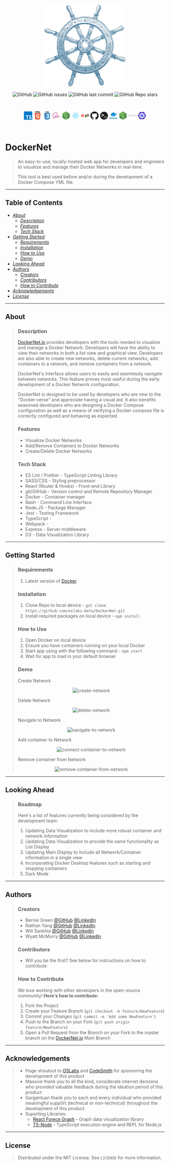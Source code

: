 <p align="center">
  <img width="256" height="256" src="./assets/ship-wheel-blue.png">
</p>

<p align="center">
  <img alt="GitHub" src="https://img.shields.io/github/license/oslabs-beta/DockerNet?color=blue">
  <img alt="GitHub issues" src="https://img.shields.io/github/issues-raw/oslabs-beta/DockerNet?color=pink">
  <img alt="GitHub last commit" src="https://img.shields.io/github/last-commit/oslabs-beta/DockerNet?color=green">
  <img alt="GitHub Repo stars" src="https://img.shields.io/github/stars/oslabs-beta/DockerNet?style=social">  
</p>
<br/>

<p align="center">
  <img align="center" alt="TypeScript" width="26px" src="https://raw.githubusercontent.com/github/explore/80688e429a7d4ef2fca1e82350fe8e3517d3494d/topics/typescript/typescript.png" />
  <img align="center" alt="HTML5" width="26px" src="https://raw.githubusercontent.com/github/explore/80688e429a7d4ef2fca1e82350fe8e3517d3494d/topics/html/html.png" />
  <img align="center" alt="CSS3" width="26px" src="https://raw.githubusercontent.com/github/explore/80688e429a7d4ef2fca1e82350fe8e3517d3494d/topics/css/css.png" />
  <img align="center" alt="Sass" width="26px" src="https://raw.githubusercontent.com/github/explore/80688e429a7d4ef2fca1e82350fe8e3517d3494d/topics/sass/sass.png" />
  <img align="center" alt="Node.js" width="26px" src="https://raw.githubusercontent.com/github/explore/80688e429a7d4ef2fca1e82350fe8e3517d3494d/topics/nodejs/nodejs.png" />
  <img align="center" alt="React" width="26px" src="https://raw.githubusercontent.com/github/explore/80688e429a7d4ef2fca1e82350fe8e3517d3494d/topics/react/react.png" />
  <img align="center" alt="Git" width="26px" src="https://raw.githubusercontent.com/github/explore/80688e429a7d4ef2fca1e82350fe8e3517d3494d/topics/git/git.png" />
  <img align="center" alt="GitHub" width="26px" src="https://raw.githubusercontent.com/github/explore/78df643247d429f6cc873026c0622819ad797942/topics/github/github.png" />
  <img align="center" alt="Terminal" width="26px" src="https://raw.githubusercontent.com/github/explore/80688e429a7d4ef2fca1e82350fe8e3517d3494d/topics/terminal/terminal.png" />
  <img align="center" alt="Docker" width="26px" src="https://raw.githubusercontent.com/github/explore/80688e429a7d4ef2fca1e82350fe8e3517d3494d/topics/docker/docker.png" />
  <img align="center" alt="NodeJS" width="26px" src="https://raw.githubusercontent.com/github/explore/80688e429a7d4ef2fca1e82350fe8e3517d3494d/topics/nodejs/nodejs.png" />
  <img align="center" alt="Express" width="26px" src="https://raw.githubusercontent.com/github/explore/80688e429a7d4ef2fca1e82350fe8e3517d3494d/topics/express/express.png" />
  <img align="center" alt="ES-Lint" width="26px" src="https://raw.githubusercontent.com/github/explore/80688e429a7d4ef2fca1e82350fe8e3517d3494d/topics/eslint/eslint.png" />

  <!-- 
  Missing: Jest, D3
   -->
</p>


<br />

# DockerNet
> An easy-to-use, locally-hosted web app for developers and engineers to visualize and manage their Docker Networks in real-time.
>
> This tool is best used before and/or during the development of a Docker Compose YML file.
---
## Table of Contents
- [_About_](#about)
  - [_Description_](#description)
  - [_Features_](#features)
  - [_Tech Stack_](#tech-stack)
- [_Getting Started_](#getting-started)
  - [_Requirements_](#requirements)
  - [_Installation_](#installation)
  - [_How to Use_](#how-to-use)
  - [_Demo_](#demo)
- [_Looking Ahead_](#looking-ahead)
- [_Authors_](#Authors)
  - [_Creators_](#creators)
  - [_Contributors_](#contributors)
  - [_How to Contribute_](#how-to-contribute)
- [_Acknowledgements_](#acknowledgements)
- [_License_](#license)
---
## About
>### Description
>[DockerNet.io][dockernet] provides developers with the tools needed to visualize and manage a Docker Network. Developers will have the ability to view their networks in both a list view and graphical view. Developers are also able to create new networks, delete current networks, add containers to a network, and remove containers from a network.
>
>DockerNet's interface allows users to easily and seamlessly navigate between networks. This feature proves most useful during the early development of a Docker Network configuration.
>
>DockerNet is designed to be used by developers who are new to the "Docker-verse" and appreciate having a visual aid. It also benefits seasoned developers who are designing a Docker Compose configuration as well as a means of verifying a Docker compose file is correctly configured and behaving as expected.
>
>### Features
> - Visualize Docker Networks
> - Add/Remove Containers to Docker Networks
> - Create/Delete Docker Networks
>### Tech Stack
>- ES Lint / Prettier - TypeScript Linting Library
>- SASS/CSS - Styling preprocessor
>- React (Router & Hooks) - Front-end Library
>- git/GitHub - Version control and Remote Repository Manager
>- Docker - Container manager
>- Bash - Command Line Interface
>- Node.JS - Package Manager
>- Jest - Testing Framework
>- TypeScript - 
>- Webpack - 
>- Express - Server middleware
>- D3 - Data Visualization Library
---
## Getting Started

>### Requirements
>1. Latest version of [Docker][docker]
>### Installation
>1. Clone Repo to local device - `git clone https://github.com/oslabs-beta/DockerNet.git`
>1. Install required packages on local device - `npm install`
>### How to Use
>1. Open Docker on local device 
>1. Ensure you have containers running on your local Docker
>1. Start app using with the following command - `npm start`
>1. Wait for app to load in your default browser
>### Demo
>Create Network
> <p align="center"><img alt="create-network" src="./assets/create-network.gif"></p>
>Delete Network
> <p align="center"><img alt="delete-network" src="./assets/delete-network.gif"></p>
>Navigate to Network
> <p align="center"><img alt="navigate-to-network" src="./assets/navigate-to-network.gif"></p>
>Add container to Network
> <p align="center"><img alt="connect-container-to-network" src="./assets/connect-container-to-network.gif"></p>
>Remove container from Network
> <p align="center"><img alt="remove-container-from-network" src="./assets/remove-container-from-network.gif"></p>
---
## Looking Ahead
>### Roadmap
> Here's a list of features currently being considered by the development team:
>1. Updating Data Visualization to include more robust container and network information
>1. Updating Data Visualization to provide the same functionality as List Display
>1. Updating Main Display to include all Network/Container information in a single view
>1. Incorporating Docker Desktop features such as starting and stopping containers
>1. Dark Mode


---
## Authors
>### Creators
>- Bernie Green [@GitHub][bernie-github] [@LinkedIn][bernie-linkedin]
>- Nathan Yang [@GitHub][nathan-github] [@LinkedIn][nathan-linkedin]
>- Will Sankhla [@GitHub][will-github] [@LinkedIn][will-linkedin]
>- Wyatt McMurry [@GitHub][wyatt-github] [@LinkedIn][wyatt-linkedin]
>
>### Contributors
>- Will you be the first? See below for instructions on how to contribute
>
>### How to Contribute
>We love working with other developers in the open-source community! **Here's how to contribute:**
>1. Fork the Project
>1. Create your Feature Branch (`git checkout -b feature/NewFeature`)
>1. Commit your Changes (`git commit -m 'Add some NewFeature'`)
>1. Push to the Branch on your Fork (`git push origin feature/NewFeature`)
>1. Open a Pull Request from the Branch on your Fork to the master branch on the [DockerNet.io][dockernet] Main Branch

---
## Acknowledgements
>- Huge shoutout to [OSLabs][os-labs] and [CodeSmith][codesmith] for sponsoring the development of this product
>- Massive thank you to all the kind, considerate internet denizens who provided valuable feedback during the ideation period of this product
>- Gargantuan thank you to each and every individual who provided meaningful supp0rt (technical or non-technical) throughout the development of this product
>- Suporting Libraries:
>   - [React Forece Graph][react-force-graph] - Graph data visualization library
>   - [TS-Node][ts-node] - TypeScript execution engine and REPL for Node.js

---
## License
>Distributed under the MIT License. See `LICENSE` for more information.


<!-- Links -->
[os-labs]: https://opensourcelabs.io
[codesmith]: https://codesmith.io
[dockernet]: http://dockernet.io
[dockernet-linkedin]: https://www.linkedin.com/company/dockernet/about/
[bernie-github]: https://github.com/bgreen280
[bernie-linkedin]: https://www.linkedin.com/in/bernardjosephgreen/
[will-github]: https://github.com/wills77
[will-linkedin]: https://www.linkedin.com/in/willsankhla/
[nathan-github]: https://github.com/nathanmyang
[nathan-linkedin]: https://www.linkedin.com/in/nathan-yang-76a35a14a/
[wyatt-github]: https://github.com/Dubya-Mick
[wyatt-linkedin]: https://www.linkedin.com/in/wyatt-mcmurry/
[ts-node]: https://github.com/TypeStrong/ts-node
[react-force-graph]: https://vasturiano.github.io/react-force-graph/
[docker]: https://www.docker.com/
